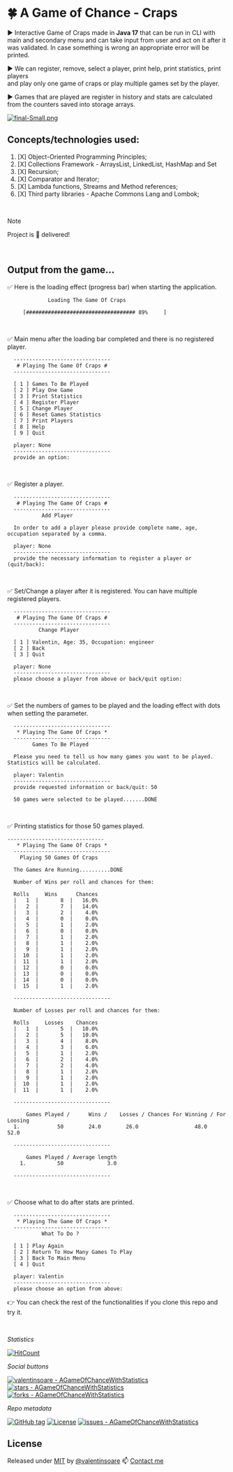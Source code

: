 # :four_leaf_clover: A Game of Chance - Craps

:arrow_forward: Interactive Game of Craps made in **Java 17** that can be run in CLI with main and secondary menu 
and can take input from user and act on it after it was validated. In case something is wrong an appropriate error
will be printed.

:arrow_forward: We can register, remove, select a player, print help, print statistics, print players  
and play only one game of craps or play multiple games set by the player.

:arrow_forward: Games that are played are register in history and stats are calculated from the counters saved into storage arrays.

[![final-Small.png](https://i.postimg.cc/DfLpz7ky/final-Small.png)](https://moviesondemand.io)

## Concepts/technologies used:
1. [X] Object-Oriented Programming Principles;
2. [X] Collections Framework - ArraysList, LinkedList, HashMap and Set
3. [X] Recursion;
4. [X] Comparator and Iterator;
5. [X] Lambda functions, Streams and Method references;
6. [X] Third party libraries - Apache Commons Lang and Lombok;

<br>

> [!NOTE]
> Project is :100: delivered!

<br>

## Output from the game...

:white_check_mark: Here is the loading effect (progress bar) when starting the application.

```
             Loading The Game Of Craps 

     [################################### 89%     ]
```

<br>

:white_check_mark: Main menu after the loading bar completed and there is no registered player.

```
  -------------------------------
   # Playing The Game Of Craps # 
  -------------------------------

  [ 1 ] Games To Be Played 
  [ 2 ] Play One Game 
  [ 3 ] Print Statistics 
  [ 4 ] Register Player 
  [ 5 ] Change Player 
  [ 6 ] Reset Games Statistics 
  [ 7 ] Print Players 
  [ 8 ] Help 
  [ 9 ] Quit 

  player: None
  -------------------------------
  provide an option: 
```

<br>

:white_check_mark: Register a player.

```
  -------------------------------
   # Playing The Game Of Craps # 
  -------------------------------
           Add Player

  In order to add a player please provide complete name, age, occupation separated by a comma.

  player: None
  -------------------------------
  provide the necessary information to register a player or (quit/back): 
```

<br>

:white_check_mark: Set/Change a player after it is registered. You can have multiple registered players.

```
  -------------------------------
   # Playing The Game Of Craps # 
  -------------------------------
          Change Player

  [ 1 ] Valentin, Age: 35, Occupation: engineer
  [ 2 ] Back
  [ 3 ] Quit

  player: None
  -------------------------------
  please choose a player from above or back/quit option: 
```

<br>

:white_check_mark: Set the numbers of games to be played and the loading effect with dots when setting the parameter.

```
  -------------------------------
   * Playing The Game Of Craps * 
  -------------------------------
        Games To Be Played

  Please you need to tell us how many games you want to be played. Statistics will be calculated. 

  player: Valentin
  -------------------------------
  provide requested information or back/quit: 50

  50 games were selected to be played.......DONE
```

<br>

:white_check_mark: Printing statistics for those 50 games played.

```
-------------------------------
   * Playing The Game Of Craps * 
  -------------------------------
    Playing 50 Games Of Craps

  The Games Are Running..........DONE

  Number of Wins per roll and chances for them: 

  Rolls     Wins      Chances   
  |   1  |       8  |   16.0% 
  |   2  |       7  |   14.0% 
  |   3  |       2  |    4.0% 
  |   4  |       0  |    0.0% 
  |   5  |       1  |    2.0% 
  |   6  |       0  |    0.0% 
  |   7  |       1  |    2.0% 
  |   8  |       1  |    2.0% 
  |   9  |       1  |    2.0% 
  |  10  |       1  |    2.0% 
  |  11  |       1  |    2.0% 
  |  12  |       0  |    0.0% 
  |  13  |       0  |    0.0% 
  |  14  |       0  |    0.0% 
  |  15  |       1  |    2.0% 

  -------------------------------

  Number of Losses per roll and chances for them: 

  Rolls     Losses    Chances   
  |   1  |       5  |   10.0% 
  |   2  |       5  |   10.0% 
  |   3  |       4  |    8.0% 
  |   4  |       3  |    6.0% 
  |   5  |       1  |    2.0% 
  |   6  |       2  |    4.0% 
  |   7  |       2  |    4.0% 
  |   8  |       1  |    2.0% 
  |   9  |       1  |    2.0% 
  |  10  |       1  |    2.0% 
  |  11  |       1  |    2.0% 

  -------------------------------

      Games Played /      Wins /    Losses / Chances For Winning / For Loosing
  1.            50        24.0        26.0                  48.0          52.0

  -------------------------------

      Games Played / Average length
    1.          50              3.0

  -------------------------------
```

<br>

:white_check_mark: Choose what to do after stats are printed.
```
  -------------------------------
   * Playing The Game Of Craps * 
  -------------------------------
           What To Do ?

  [ 1 ] Play Again 
  [ 2 ] Return To How Many Games To Play 
  [ 3 ] Back To Main Menu 
  [ 4 ] Quit 

  player: Valentin
  -------------------------------
  please choose an option from above: 
```

:point_right: You can check the rest of the functionalities if you clone this repo and try it.

<br>

_Statistics_

[![HitCount](https://hits.dwyl.com/valentinsoare//AGameOfChanceWithStatistics.svg?style=flat-square&show=unique)](http://hits.dwyl.com/valentinsoare//AGameOfChanceWithStatistics)

_Social buttons_

[![valentinsoare - AGameOfChanceWithStatistics](https://img.shields.io/static/v1?label=valentinsoare&message=AGameOfChanceWithStatistics&color=green&logo=github)](https://github.com/valentinsoare/AGameOfChanceWithStatistics "Go to GitHub repo")
[![stars - AGameOfChanceWithStatistics](https://img.shields.io/github/stars/valentinsoare/AGameOfChanceWithStatistics?style=social)](https://github.com/valentinsoare/AGameOfChanceWithStatistics)
[![forks - AGameOfChanceWithStatistics](https://img.shields.io/github/forks/valentinsoare/AGameOfChanceWithStatistics?style=social)](https://github.com/valentinsoare/AGameOfChanceWithStatistics)

_Repo metadata_

[![GitHub tag](https://img.shields.io/github/tag/valentinsoare/AGameOfChanceWithStatistics?include_prereleases=&sort=semver&color=green)](https://github.com/valentinsoare/AGameOfChanceWithStatistics/releases/)
[![License](https://img.shields.io/badge/License-Apache-green)](#license)
[![issues - AGameOfChanceWithStatistics](https://img.shields.io/github/issues/valentinsoare/AGameOfChanceWithStatistics)](https://github.com/valentinsoare/AGameOfChanceWithStatistics/issues)


## License

Released under [MIT](/LICENSE) by [@valentinsoare](https://github.com/valentinsoare)
:mailbox: [Contact me](soarevalentinn@gmail.com "Contact me at soarevalentinn@gmail.com")
